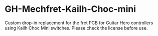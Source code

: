 # GH-Mechfret-Kailh-Choc-mini
Custom drop-in replacement for the fret PCB for Guitar Hero controllers using Kailh Choc Mini switches. Please check the license before use.

